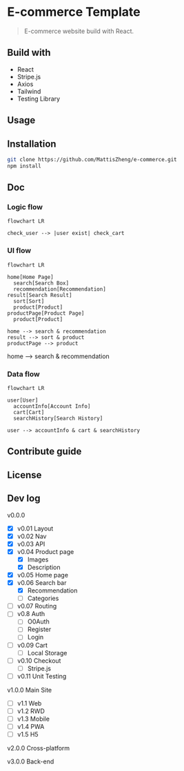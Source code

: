 # E-commerce Template

> E-commerce website build with React.

## Build with

- React
- Stripe.js
- Axios
- Tailwind
- Testing Library

## Usage

## Installation

```bash
git clone https://github.com/MattisZheng/e-commerce.git
npm install
```

## Doc

### Logic flow

```mermaid
flowchart LR

check_user --> |user exist| check_cart
```

### UI flow

```mermaid
flowchart LR

home[Home Page]
  search[Search Box]
  recommendation[Recommendation]
result[Search Result]
  sort[Sort]
  product[Product]
productPage[Product Page]
  product[Product]

home --> search & recommendation
result --> sort & product
productPage --> product
```

home --> search & recommendation

### Data flow

```mermaid
flowchart LR

user[User]
  accountInfo[Account Info]
  cart[Cart]
  searchHistory[Search History]

user --> accountInfo & cart & searchHistory
```

## Contribute guide

## License

## Dev log

v0.0.0

- [x] v0.01 Layout
- [x] v0.02 Nav
- [x] v0.03 API
- [x] v0.04 Product page
  - [x] Images
  - [x] Description
- [x] v0.05 Home page
- [x] v0.06 Search bar
  - [x] Recommendation
  - [ ] Categories
- [ ] v0.07 Routing
- [ ] v0.8 Auth
  - [ ] O0Auth
  - [ ] Register
  - [ ] Login
- [ ] v0.09 Cart
  - [ ] Local Storage
- [ ] v0.10 Checkout
  - [ ] Stripe.js
- [ ] v0.11 Unit Testing

v1.0.0 Main Site

- [ ] v1.1 Web
- [ ] v1.2 RWD
- [ ] v1.3 Mobile
- [ ] v1.4 PWA
- [ ] v1.5 H5

v2.0.0 Cross-platform

v3.0.0 Back-end
